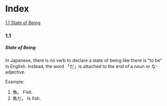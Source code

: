 # Index
[1.1 State of Being](#1.1)

### 1.1
##### State of Being

In Japanese, there is no verb to declare a state of being like there is "to be" in English. Instead, the word 「だ」is attached to the end of a noun or な-adjective.

Example: 
1. 魚。   Fish.
2. 魚だ。 Is fish.
